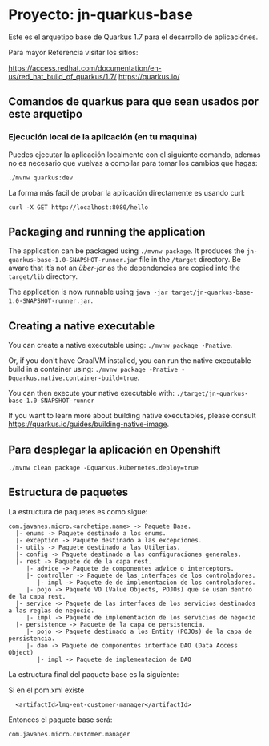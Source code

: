 # Proyecto: jn-quarkus-base

Este es el arquetipo base de Quarkus 1.7 para el desarrollo de aplicaciónes.

Para mayor Referencia visitar los sitios: 

https://access.redhat.com/documentation/en-us/red_hat_build_of_quarkus/1.7/
https://quarkus.io/

## Comandos de quarkus para que sean usados por este arquetipo

### Ejecución local de la aplicación (en tu maquina)

Puedes ejecutar la aplicación localmente con el siguiente comando, ademas no es necesario
que vuelvas a compilar para tomar los cambios que hagas:
```
./mvnw quarkus:dev
```

La forma más facil de probar la aplicación directamente es usando curl:
```
curl -X GET http://localhost:8080/hello
```

## Packaging and running the application

The application can be packaged using `./mvnw package`.
It produces the `jn-quarkus-base-1.0-SNAPSHOT-runner.jar` file in the `/target` directory.
Be aware that it’s not an _über-jar_ as the dependencies are copied into the `target/lib` directory.

The application is now runnable using `java -jar target/jn-quarkus-base-1.0-SNAPSHOT-runner.jar`.

## Creating a native executable

You can create a native executable using: `./mvnw package -Pnative`.

Or, if you don't have GraalVM installed, you can run the native executable build in a container using: `./mvnw package -Pnative -Dquarkus.native.container-build=true`.

You can then execute your native executable with: `./target/jn-quarkus-base-1.0-SNAPSHOT-runner`

If you want to learn more about building native executables, please consult https://quarkus.io/guides/building-native-image.

## Para desplegar la aplicación en Openshift

```
./mvnw clean package -Dquarkus.kubernetes.deploy=true
```

## Estructura de paquetes

La estructura de paquetes es como sigue:
```
com.javanes.micro.<archetipe.name> -> Paquete Base.
  |- enums -> Paquete destinado a los enums.
  |- exception -> Paquete destinado a las excepciones.
  |- utils -> Paquete destinado a las Utilerias.
  |- config -> Paquete destinado a las configuraciones generales.
  |- rest -> Paquete de de la capa rest.
     |- advice -> Paquete de componentes advice o interceptors.
     |- controller -> Paquete de las interfaces de los controladores.
        |- impl -> Paquete de de implementacion de los controladores.
     |- pojo -> Paquete VO (Value Objects, POJOs) que se usan dentro de la capa rest.
  |- service -> Paquete de las interfaces de los servicios destinados a las reglas de negocio.
     |- impl -> Paquete de implementacion de los servicios de negocio
  |- persistence -> Paquete de la capa de persistencia.
     |- pojo -> Paquete destinado a los Entity (POJOs) de la capa de persistencia.
     |- dao -> Paquete de componentes interface DAO (Data Access Object)
        |- impl -> Paquete de implementacion de DAO
```

La estructura final del paquete base es la siguiente:

Si en el pom.xml existe 
```
  <artifactId>lmg-ent-customer-manager</artifactId>
```

Entonces el paquete base será:
```
com.javanes.micro.customer.manager
```
